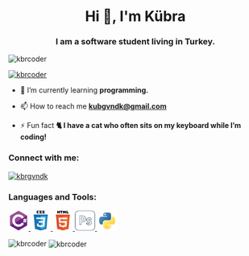 <h1 align="center">Hi 👋, I'm Kübra</h1>
<h3 align="center">I am a software student living in Turkey.</h3>

<p align="left"> <img src="https://komarev.com/ghpvc/?username=kbrcoder&label=Profile%20views&color=0e75b6&style=flat" alt="kbrcoder" /> </p>

<p align="left"> <a href="https://github.com/ryo-ma/github-profile-trophy"><img src="https://github.com/kbrCoder" alt="kbrcoder" /></a> </p>

- 🌱 I’m currently learning **programming.**

- 📫 How to reach me **kubgvndk@gmail.com**

- ⚡ Fun fact **🐈 I have a cat who often sits on my keyboard while I’m coding!**

<h3 align="left">Connect with me:</h3>
<p align="left">
<a href="https://linkedin.com/in/kbrgvndk" target="blank"><img align="center" src="https://raw.githubusercontent.com/rahuldkjain/github-profile-readme-generator/master/src/images/icons/Social/linked-in-alt.svg" alt="kbrgvndk" height="30" width="40" /></a>
</p>

<h3 align="left">Languages and Tools:</h3>
<p align="left"> <a href="https://www.w3schools.com/cs/" target="_blank" rel="noreferrer"> <img src="https://raw.githubusercontent.com/devicons/devicon/master/icons/csharp/csharp-original.svg" alt="csharp" width="40" height="40"/> </a> <a href="https://www.w3schools.com/css/" target="_blank" rel="noreferrer"> <img src="https://raw.githubusercontent.com/devicons/devicon/master/icons/css3/css3-original-wordmark.svg" alt="css3" width="40" height="40"/> </a> <a href="https://www.w3.org/html/" target="_blank" rel="noreferrer"> <img src="https://raw.githubusercontent.com/devicons/devicon/master/icons/html5/html5-original-wordmark.svg" alt="html5" width="40" height="40"/> </a> <a href="https://www.photoshop.com/en" target="_blank" rel="noreferrer"> <img src="https://raw.githubusercontent.com/devicons/devicon/master/icons/photoshop/photoshop-line.svg" alt="photoshop" width="40" height="40"/> </a> <a href="https://www.python.org" target="_blank" rel="noreferrer"> <img src="https://raw.githubusercontent.com/devicons/devicon/master/icons/python/python-original.svg" alt="python" width="40" height="40"/> </a> </p>

<p><img align="left" src="https://github-readme-stats.vercel.app/api/top-langs?username=kbrcoder&show_icons=true&locale=en&layout=compact" alt="kbrcoder" /></p>

<p>&nbsp;<img align="center" src="https://github-readme-stats.vercel.app/api?username=kbrcoder&show_icons=true&locale=en" alt="kbrcoder" /></p>
